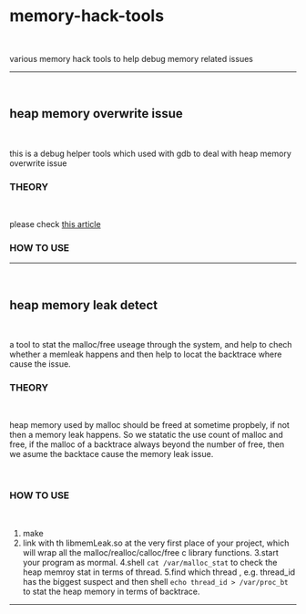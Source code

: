 # memory-hack-tools

<br />

various memory hack tools to help debug memory related issues

---

<br />

##  heap memory overwrite issue

<br />

this is a debug helper tools which used with gdb to deal with heap memory overwrite issue

### THEORY

<br />

please check [this article](http://saiyn.github.io/homepage/2017/09/01/debug-DIY/#堆内存越界死机检测工具)

### HOW TO USE


---

<br />

## heap memory leak detect

<br />

a tool to stat the malloc/free useage through the system, and help to chech whether a memleak happens and then help
to locat the backtrace where cause the issue.

### THEORY

<br />

heap memory used by malloc should be freed at sometime propbely, if not then a memory leak happens. So we statatic the use count of malloc and free, if the malloc of a backtrace always beyond the number of free, then we asume the backtace 
cause the memory leak issue.

<br />

### HOW TO USE

<br />

1. make 
2. link with th libmemLeak.so at the very first place of your project, which will wrap all the malloc/realloc/calloc/free c library functions.
3.start your program as mormal.
4.shell `cat /var/malloc_stat` to check the heap memroy stat in terms of thread.
5.find which thread , e.g. thread_id has the biggest suspect and then shell `echo thread_id > /var/proc_bt` to stat the
heap memory in terms of backtrace.


----

